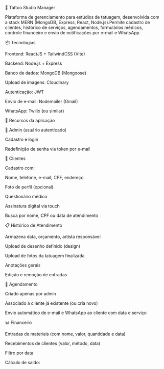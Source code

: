 🧷 Tattoo Studio Manager

Plataforma de gerenciamento para estúdios de tatuagem, desenvolvida com a stack MERN (MongoDB, Express, React, Node.js).Permite cadastro de clientes, histórico de serviços, agendamentos, formulários médicos, controle financeiro e envio de notificações por e-mail e WhatsApp.

📦 Tecnologias

Frontend: ReactJS + TailwindCSS (Vite)

Backend: Node.js + Express

Banco de dados: MongoDB (Mongoose)

Upload de imagens: Cloudinary

Autenticação: JWT

Envio de e-mail: Nodemailer (Gmail)

WhatsApp: Twilio (ou similar)

🔐 Recursos da aplicação

👤 Admin (usuário autenticado)

Cadastro e login

Redefinição de senha via token por e-mail

👥 Clientes

Cadastro com:

Nome, telefone, e-mail, CPF, endereço

Foto de perfil (opcional)

Questionário médico

Assinatura digital via touch

Busca por nome, CPF ou data de atendimento

📋 Histórico de Atendimento

Armazena data, orçamento, artista responsável

Upload de desenho definido (design)

Upload de fotos da tatuagem finalizada

Anotações gerais

Edição e remoção de entradas

📅 Agendamento

Criado apenas por admin

Associado a cliente já existente (ou cria novo)

Envio automático de e-mail e WhatsApp ao cliente com data e serviço

📊 Financeiro

Entradas de materiais (com nome, valor, quantidade e data)

Recebimentos de clientes (valor, método, data)

Filtro por data

Cálculo de saldo:
